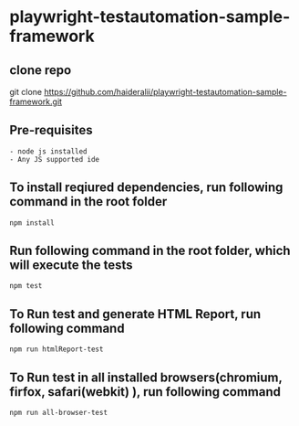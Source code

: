 # playwright-testautomation-sample-framework

## clone repo

git clone https://github.com/haideralii/playwright-testautomation-sample-framework.git

## Pre-requisites

    - node js installed 
    - Any JS supported ide
    
## To install reqiured dependencies, run following command in the root folder

    npm install 
    
## Run following command in the root folder, which will execute the tests

    npm test
    
## To Run test and generate HTML Report, run following command

    npm run htmlReport-test

 ## To Run test in all installed browsers(chromium, firfox, safari(webkit) ), run following command

    npm run all-browser-test
